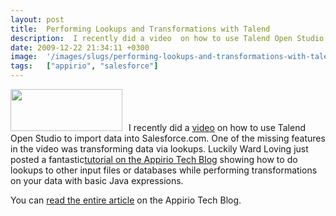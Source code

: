 ```yaml
---
layout: post
title:  Performing Lookups and Transformations with Talend
description:  I recently did a video  on how to use Talend Open Studio to import data into Salesforce.com. One of the missing features in the video was transforming data via lookups. Luckily Ward Loving just posted a fantastictutorial on the Appirio Tech Blog showing how to do lookups to other input files or databases while performing transformations on your data with basic Java expressions. You can read the entire article on the Appirio Tech Blog.
date: 2009-12-22 21:34:11 +0300
image:  '/images/slugs/performing-lookups-and-transformations-with-talend.jpg'
tags:   ["appirio", "salesforce"]
---
```

<p><a href="http://res.cloudinary.com/blog-jeffdouglas-com/image/upload/v1400399393/talend-logo_tqr5pe.jpg"><img class="alignleft size-full wp-image-1876" style="padding-right:10px;" title="talend-logo" src="http://res.cloudinary.com/blog-jeffdouglas-com/image/upload/v1400399393/talend-logo_tqr5pe.jpg" alt="" width="179" height="67" /></a>I recently did a <a href="/2009/12/02/video-talend-open-studio/" target="_blank">video</a> on how to use Talend Open Studio to import data into Salesforce.com. One of the missing features in the video was transforming data via lookups. Luckily Ward Loving just posted a fantastic<a href="http://techblog.appirio.com/2009/12/performing-lookups-and-transformations.html" target="_blank">tutorial on the Appirio Tech Blog</a> showing how to do lookups to other input files or databases while performing transformations on your data with basic Java expressions.</p>
<p>You can <a href="http://techblog.appirio.com/2009/12/performing-lookups-and-transformations.html" target="_blank">read the entire article</a> on the Appirio Tech Blog.</p>

